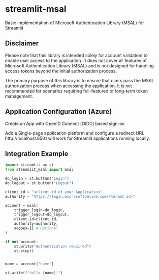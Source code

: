 # streamlit-msal

Basic implementation of Microsoft Authentication Library (MSAL) for Streamlit

## Disclaimer

Please note that this library is intended solely for account validation to enable user access to the application. It does not cover all features of Microsoft Authentication Library (MSAL) and is not designed for handling access tokens beyond the initial authorization process.

The primary purpose of this library is to ensure that users pass the MSAL authorization process when accessing the application. It is not recommended for scenarios requiring full-featured or long-term token management.

## Application Configuration (Azure)

Create an App with OpenID Connect (OIDC) based sign-on

Add a Single-page application platform and configure a redirect URI.
http://localhost:8501 will work for Streamlit applications running locally.

## Integration Example

```py
import streamlit as st
from streamlit_msal import msal

do_login = st.button("Login")
do_logout = st.button("Logout")

client_id = "<client-id of your Application"
authority = "https://login.microsoftonline.com/<tenant id>"

account = msal(
    trigger_login=do_login,
    trigger_logout=do_logout,
    client_id=client_id,
    authority=authority,
    scopes=[] # Optional
)

if not account:
    st.write("Authentication required")
    st.stop()


name = account["name"]

st.write(f"Hello {name}!")
```
